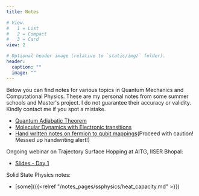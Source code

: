 ```yaml
---
title: Notes

# View.
#   1 = List
#   2 = Compact
#   3 = Card
view: 2

# Optional header image (relative to `static/img/` folder).
header:
  caption: ""
  image: ""
---
```

Below you can find notes for various topics in Quantum Mechanics and Computational Physics. These are my personal notes from some summer schools and Master's project. I do not guarantee their accuracy or validity. Kindly contact me if you spot a mistake.

- [Quantum Adiabatic Theorem](Presentation_Quantum_Adiabatic_theorem.pdf)
- [Molecular Dynamics with Electronic transitions](Presentation_Quantum_Adiabatic_theorem.pdf)
- [Hand written notes on fermion to qubit mappings](fermion_qubit_maps.pdf)(Proceed with caution! Messed up handwriting alert!)

Ongoing webinar on Trajectory Surface Hopping at AITG, IISER Bhopal:
- [Slides - Day 1](Webinar_on_TSH_day1.pdf)

Solid State Physics notes: 
- [some]({{<relref "/notes_pages/ssphysics/heat_capacity.md" >}})
